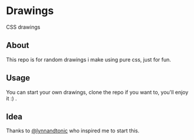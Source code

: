 # Drawings
CSS drawings

## About
This repo is for random drawings i make using pure css, just for fun.

## Usage
You can start your own drawings, clone the repo if you want to, you'll enjoy it :) .

## Idea
Thanks to [@lynnandtonic](https://github.com/lynnandtonic) who inspired me to start this.

